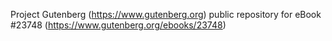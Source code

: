 Project Gutenberg (https://www.gutenberg.org) public repository for eBook #23748 (https://www.gutenberg.org/ebooks/23748)

